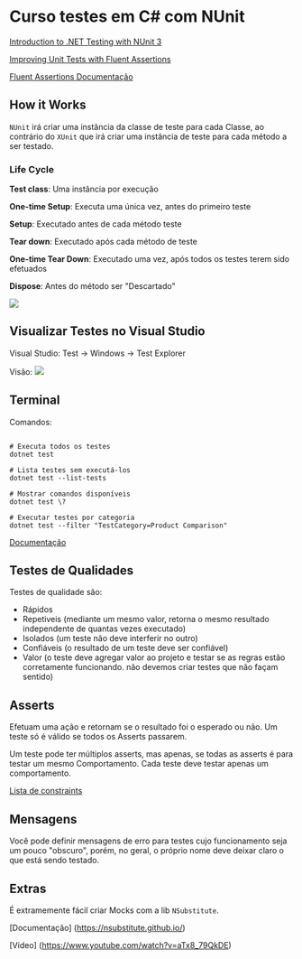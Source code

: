 # Curso testes em C# com NUnit

[Introduction to .NET Testing with NUnit 3](https://app.pluralsight.com/library/courses/nunit-3-dotnet-testing-introduction/exercise-files)

[Improving Unit Tests with Fluent Assertions](https://app.pluralsight.com/library/courses/fluent-assertions-improving-unit-tests/exercise-files)

[Fluent Assertions Documentação](https://fluentassertions.com/)

## How it Works
`NUnit` irá criar uma instância da classe de teste para cada Classe, ao contrário do `XUnit` que irá criar uma instância de teste para cada método a ser testado.

### Life Cycle

**Test class**: Uma instância por execução

**One-time Setup**: Executa uma única vez, antes do primeiro teste

**Setup**: Executado antes de cada método teste

**Tear down**: Executado após cada método de teste

**One-time Tear Down**: Executado uma vez, após todos os testes terem sido efetuados

**Dispose**: Antes do método ser "Descartado"

![](https://i.imgur.com/tqBNkRz.png)

## Visualizar Testes no Visual Studio
Visual Studio: Test -> Windows -> Test Explorer

Visão:
![](https://i.imgur.com/gBmh0uh.png)

## Terminal

Comandos:
```shell

# Executa todos os testes
dotnet test

# Lista testes sem executá-los
dotnet test --list-tests

# Mostrar comandos disponíveis
dotnet test \?

# Executar testes por categoria
dotnet test --filter "TestCategory=Product Comparison"
```

[Documentação](http://bit.ly/psdotnettest)

## Testes de Qualidades

Testes de qualidade são:
- Rápidos
- Repetiveis (mediante um mesmo valor, retorna o mesmo resultado independente de quantas vezes executado)
- Isolados (um teste não deve interferir no outro)
- Confiáveis (o resultado de um teste deve ser confiável)
- Valor (o teste deve agregar valor ao projeto e testar se as regras estão corretamente funcionando. não devemos criar testes que não façam sentido)

## Asserts

Efetuam uma ação e retornam se o resultado foi o esperado ou não. Um teste só é válido se todos os Asserts passarem.

Um teste pode ter múltiplos asserts, mas apenas, se todas as asserts é para testar um mesmo Comportamento. Cada teste deve testar apenas um comportamento.

[Lista de constraints](http://bit.ly/nunit3asserts)

## Mensagens

Você pode definir mensagens de erro para testes cujo funcionamento seja um pouco "obscuro", porém, no geral, o próprio nome deve deixar claro o que está sendo testado.

## Extras

É extramemente fácil criar Mocks com a lib `NSubstitute`.

[Documentação] (https://nsubstitute.github.io/)

[Video] (https://www.youtube.com/watch?v=aTx8_79QkDE)